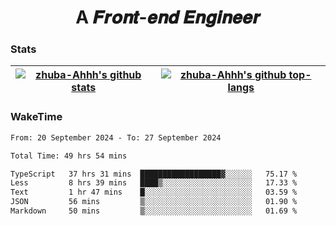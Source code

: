 <h1 align="center">A 𝑭𝒓𝒐𝒏𝒕-𝒆𝒏𝒅 𝑬𝒏𝒈𝒊𝒏𝒆𝒆𝒓</h1>

### Stats

| <a href="https://github.com/zhuba-Ahhh"><img align="center" src="https://github-readme-stats.vercel.app/api?username=zhuba-Ahhh&hide_title=true&hide_border=true&show_icons=trueline_height=21&text_color=000&icon_color=000&bg_color=0,ea6161,ffc64d,fffc4d,52fa5a&theme=graywhite" alt="zhuba-Ahhh's github stats" /> </a> | <a href="https://github.com/zhuba-Ahhh"><img align="center" src="https://github-readme-stats.vercel.app/api/top-langs/?username=zhuba-Ahhh&hide_title=true&hide_border=true&layout=compact&hide_border=true&show_icons=trueline_height=40&text_color=000&icon_color=000&bg_color=0,ea6161,ffc64d,fffc4d,52fa5a&theme=graywhite&langs_count=6" alt="zhuba-Ahhh's github top-langs"/> </a> |
| ------------- | ------------- |

### WakeTime

<!--START_SECTION:waka-->

```txt
From: 20 September 2024 - To: 27 September 2024

Total Time: 49 hrs 54 mins

TypeScript   37 hrs 31 mins  ██████████████████▓░░░░░░   75.17 %
Less         8 hrs 39 mins   ████▒░░░░░░░░░░░░░░░░░░░░   17.33 %
Text         1 hr 47 mins    █░░░░░░░░░░░░░░░░░░░░░░░░   03.59 %
JSON         56 mins         ▒░░░░░░░░░░░░░░░░░░░░░░░░   01.90 %
Markdown     50 mins         ▒░░░░░░░░░░░░░░░░░░░░░░░░   01.69 %
```

<!--END_SECTION:waka-->
